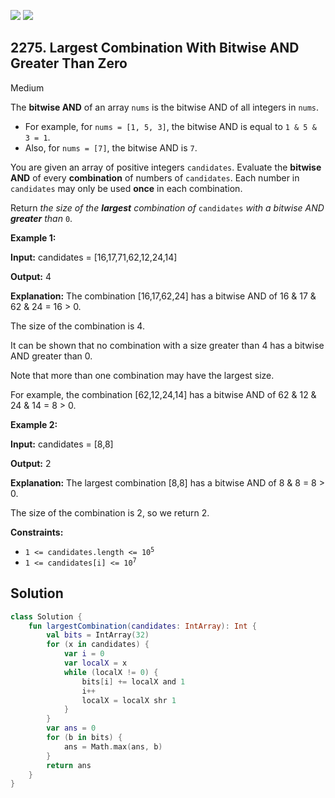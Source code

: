 [![](https://img.shields.io/github/stars/javadev/LeetCode-in-Kotlin?label=Stars&style=flat-square)](https://github.com/javadev/LeetCode-in-Kotlin)
[![](https://img.shields.io/github/forks/javadev/LeetCode-in-Kotlin?label=Fork%20me%20on%20GitHub%20&style=flat-square)](https://github.com/javadev/LeetCode-in-Kotlin/fork)

## 2275\. Largest Combination With Bitwise AND Greater Than Zero

Medium

The **bitwise AND** of an array `nums` is the bitwise AND of all integers in `nums`.

*   For example, for `nums = [1, 5, 3]`, the bitwise AND is equal to `1 & 5 & 3 = 1`.
*   Also, for `nums = [7]`, the bitwise AND is `7`.

You are given an array of positive integers `candidates`. Evaluate the **bitwise AND** of every **combination** of numbers of `candidates`. Each number in `candidates` may only be used **once** in each combination.

Return _the size of the **largest** combination of_ `candidates` _with a bitwise AND **greater** than_ `0`.

**Example 1:**

**Input:** candidates = [16,17,71,62,12,24,14]

**Output:** 4

**Explanation:** The combination [16,17,62,24] has a bitwise AND of 16 & 17 & 62 & 24 = 16 > 0. 

The size of the combination is 4. 

It can be shown that no combination with a size greater than 4 has a bitwise AND greater than 0.

Note that more than one combination may have the largest size. 

For example, the combination [62,12,24,14] has a bitwise AND of 62 & 12 & 24 & 14 = 8 > 0.

**Example 2:**

**Input:** candidates = [8,8]

**Output:** 2

**Explanation:** The largest combination [8,8] has a bitwise AND of 8 & 8 = 8 > 0. 

The size of the combination is 2, so we return 2.

**Constraints:**

*   <code>1 <= candidates.length <= 10<sup>5</sup></code>
*   <code>1 <= candidates[i] <= 10<sup>7</sup></code>

## Solution

```kotlin
class Solution {
    fun largestCombination(candidates: IntArray): Int {
        val bits = IntArray(32)
        for (x in candidates) {
            var i = 0
            var localX = x
            while (localX != 0) {
                bits[i] += localX and 1
                i++
                localX = localX shr 1
            }
        }
        var ans = 0
        for (b in bits) {
            ans = Math.max(ans, b)
        }
        return ans
    }
}
```